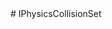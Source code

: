<type name="IPhysicsCollisionSet" category="classfunc" is="class">
	<summary>
		# IPhysicsCollisionSet
	</summary>
</type>